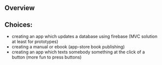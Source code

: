 Overview
--------


Choices:
--------

* creating an app which updates a database using firebase (MVC solution at least for prototypes)
* creating a manual or ebook (app-store book publishing)
* creating an app which texts somebody something at the click of a button (more fun to press buttons)
